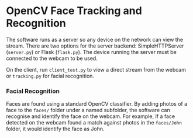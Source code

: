 # OpenCV Face Tracking and Recognition

The software runs as a server so any device on the network can view the stream. There are two options for the server backend: SimpleHTTPServer (`server.py`) or Flask (`flask.py`). The device running the server must be connected to the webcam to be used.

On the client, run `client_test.py` to view a direct stream from the webcam or `tracking.py` for facial recognition.

### Facial Recognition
Faces are found using a standard OpenCV classifier. By adding photos of a face to the `faces/` folder under a named subfolder, the software can recognise and identify the face on the webcam. For example, If a face detected on the webcam found a match against photos in the `faces/John` folder, it would identify the face as John.
